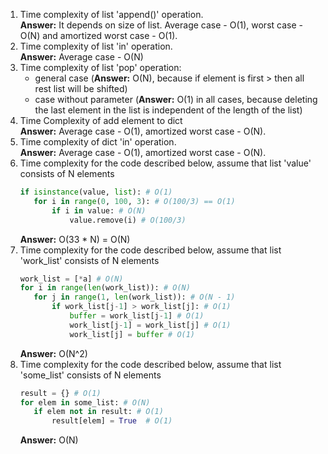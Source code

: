 1. Time complexity of list 'append()' operation.  
   **Answer:**  It depends on size of list. Average case - O(1), worst case - O(N) and amortized worst case - O(1).
2. Time complexity of list 'in' operation.  
   **Answer:**  Average case - O(N)
3. Time complexity of list 'pop' operation:  
     * general case  (**Answer:**  O(N), because if element is first > then all rest list will be shifted)
     * case without parameter (**Answer:** O(1) in all cases, because deleting the last element in the list is independent of the length of the list)
4. Time Complexity of add element to dict  
   **Answer:**  Average case - O(1), amortized worst case - O(N).
5. Time complexity of dict 'in' operation.  
   **Answer:**  Average case - O(1), amortized worst case - O(N).
6. Time complexity for the code described below, assume that list 'value' consists of N elements
    ```python
   if isinstance(value, list): # O(1)
       for i in range(0, 100, 3): # O(100/3) == O(1)
           if i in value: # O(N)
               value.remove(i) # O(100/3)
    ```
    **Answer:**  O(33 * N) = O(N)
7. Time complexity for the code described below, assume that list 'work_list' consists of N elements
    ```python
   work_list = [*a] # O(N)
   for i in range(len(work_list)): # O(N)
       for j in range(1, len(work_list)): # O(N - 1)
           if work_list[j-1] > work_list[j]: # O(1)
               buffer = work_list[j-1] # O(1)
               work_list[j-1] = work_list[j] # O(1)
               work_list[j] = buffer # O(1)
    ```
    **Answer:** O(N^2)
8. Time complexity for the code described below, assume that list 'some_list' consists of N elements
    ```python
   result = {} # O(1)
   for elem in some_list: # O(N)
       if elem not in result: # O(1)
           result[elem] = True  # O(1)
    ```
    **Answer:**  O(N)
